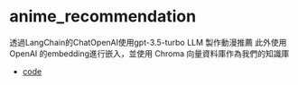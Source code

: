 # anime_recommendation
透過LangChain的ChatOpenAI使用gpt-3.5-turbo LLM 製作動漫推薦
此外使用 OpenAI 的embedding進行嵌入，並使用 Chroma 向量資料庫作為我們的知識庫
- [code](https://github.com/willy0222/anime_recommendation/blob/main/anime_recommendation.ipynb)
